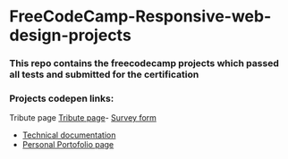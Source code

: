 # FreeCodeCamp-Responsive-web-design-projects
### This repo contains the freecodecamp projects which passed all tests and submitted for the certification

### Projects codepen links:
Tribute page [Tribute page]([https://codepen.io/Pratham82/pen/YzyLMmB](https://codepen.io/Pratham82/pen/YzyLMmB))- [Survey form]([https://codepen.io/Pratham82/pen/bGVKMrJ](https://codepen.io/Pratham82/pen/bGVKMrJ))
- [Technical documentation]([https://codepen.io/Pratham82/pen/GRpXByo](https://codepen.io/Pratham82/pen/GRpXByo))
- [Personal Portofolio page]([https://codepen.io/Pratham82/pen/MWaPPJY](https://codepen.io/Pratham82/pen/MWaPPJY))
